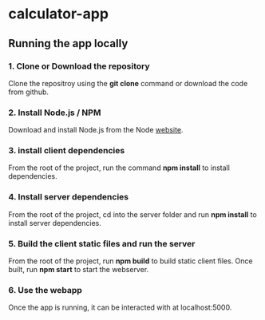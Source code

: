 # calculator-app

## Running the app locally

### 1. Clone or Download the repository
Clone the repositroy using the **git clone** command or download the code from github.

### 2. Install Node.js / NPM
Download and install Node.js from the Node [website](https://nodejs.org/en/download/).

### 3. install client dependencies
From the root of the project, run the command **npm install** to install dependencies.

### 4. Install server dependencies
From the root of the project, cd into the server folder and run **npm install** to install server dependencies.

### 5. Build the client static files and run the server
From the root of the project, run **npm build** to build static client files. Once built, run **npm start** to start the webserver.

### 6. Use the webapp
Once the app is running, it can be interacted with at localhost:5000.

